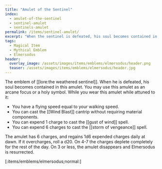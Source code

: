 ```yaml
---
title: "Amulet of the Sentinel"
index:
  - amulet-of-the-sentinel
  - sentinel-amulet
  - sentinels-amulet
permalink: /items/sentinel-amulet/
excerpt: "When the sentinel is defeated, his soul becomes contained in this amulet."
tags:
  - Magical Item
  - Mythical Emblem
  - Elmersodus
header:
  overlay_image: /assets/images/items/emblems/elmersodus/header.png
  teaser: /assets/images/items/emblems/elmersodus/header.jpg
---
```


The emblem of [[lore:the weathered sentinel]]. When he is defeated, his soul becomes contained in this amulet. You may use this amulet as an arcane focus or a holy symbol. While you wear this amulet while attuned to it:

- You have a flying speed equal to your walking speed.
- You can cast the [[Wind Blast]] cantrip without requiring material components.
- You can expend 1 charge to cast the [[gust of wind]] spell.
- You can expend 6 charges to cast the [[storm of vengeance]] spell.

The amulet has 6 charges, and regains 1d6 expended charges daily at dawn. If it overcharges, roll a d20. On 4-7 the charges deplete completely for the rest of the day. On 3 or less, the amulet disappears and Elmersodus is resurrected.

[:items/emblems/elmersodus;normal:]
